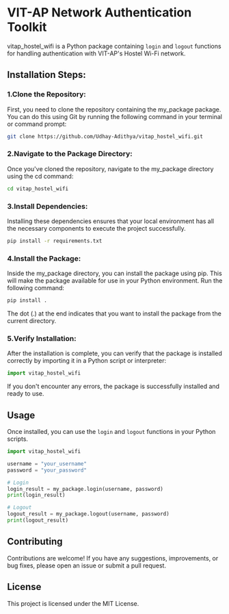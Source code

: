 # VIT-AP Network Authentication Toolkit

vitap_hostel_wifi is a Python package containing `login` and `logout` functions for handling authentication with VIT-AP's Hostel Wi-Fi network.

## Installation Steps:

### **1.Clone the Repository:**

First, you need to clone the repository containing the my_package package. You can do this using Git by running the following command in your terminal or command prompt:
```bash
git clone https://github.com/Udhay-Adithya/vitap_hostel_wifi.git
```

### **2.Navigate to the Package Directory:**

Once you've cloned the repository, navigate to the my_package directory using the cd command:
```bash
cd vitap_hostel_wifi
```
### **3.Install Dependencies:**
Installing these dependencies ensures that your local environment has all the necessary components to execute the project successfully.
```bash
pip install -r requirements.txt
```
### **4.Install the Package:**

Inside the my_package directory, you can install the package using pip. This will make the package available for use in your Python environment. Run the following command:
```bash
pip install .
```
The dot (.) at the end indicates that you want to install the package from the current directory.

### **5.Verify Installation:**

After the installation is complete, you can verify that the package is installed correctly by importing it in a Python script or interpreter:
```python
import vitap_hostel_wifi
```
If you don't encounter any errors, the package is successfully installed and ready to use.




## Usage
Once installed, you can use the `login` and `logout` functions in your Python scripts.


```python
import vitap_hostel_wifi

username = "your_username"
password = "your_password"

# Login
login_result = my_package.login(username, password)
print(login_result)

# Logout
logout_result = my_package.logout(username, password)
print(logout_result)
```


## Contributing
Contributions are welcome! If you have any suggestions, improvements, or bug fixes, please open an issue or submit a pull request.

## License
This project is licensed under the MIT License. 

